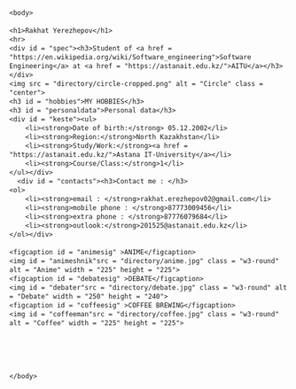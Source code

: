 <!DOCTYPE html>
<html>
	<head>
	<meta charset = "UTF-8">
	<link href = "personastyle.css" rel = "stylesheet" type = "text/css"/>
	<title>Personal page</title>
	</head>

	<body>

	<h1>Rakhat Yerezhepov</h1>
	<hr>
	<div id = "spec"><h3>Student of <a href = "https://en.wikipedia.org/wiki/Software_engineering">Software Engineering</a> at <a href = "https://astanait.edu.kz/">AITU</a></h3></div>
	<img src = "directory/circle-cropped.png" alt = "Circle" class = "center">
	<h3 id = "hobbies">MY HOBBIES</h3>
	<h3 id = "personaldata">Personal data</h3>
	<div id = "keste"><ul>
		<li><strong>Date of birth:</strong> 05.12.2002</li>
		<li><strong>Region:</strong>North Kazakhstan</li>
		<li><strong>Study/Work:</strong><a href = "https://astanait.edu.kz/">Astana IT-University</a></li>
		<li><strong>Course/Class:</strong>1</li>
	</ul></div>
	  <div id = "contacts"><h3>Contact me : </h3>
	<ol>
		<li><strong>email : </strong>rakhat.erezhepov02@gmail.com</li>
		<li><strong>mobile phone : </strong>87773009456</li>
		<li><strong>extra phone : </strong>87776079684</li>
		<li><strong>outlook:</strong>201525@astanait.edu.kz</li>
	</ol></div>

	<figcaption id = "animesig" >ANIME</figcaption>
	<img id = "animeshnik"src = "directory/anime.jpg" class = "w3-round" alt = "Anime" width = "225" height = "225">
	<figcaption id = "debatesig" >DEBATE</figcaption>
	<img id = "debater"src = "directory/debate.jpg" class = "w3-round" alt = "Debate" width = "250" height = "240">
	<figcaption id = "coffeesig" >COFFEE BREWING</figcaption>
	<img id = "coffeeman"src = "directory/coffee.jpg" class = "w3-round" alt = "Coffee" width = "225" height = "225">


	


	</body>
</html>
